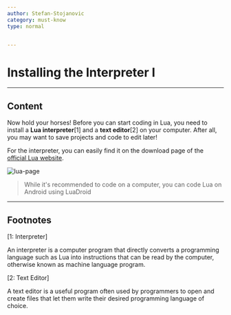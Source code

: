 ```yaml
---
author: Stefan-Stojanovic
category: must-know
type: normal


---
```


# Installing the Interpreter I

---
## Content

Now hold your horses! Before you can start coding in Lua, you need to install a **Lua interpreter**[1] and a **text editor**[2] on your computer. After all, you may want to save projects and code to edit later!

For the interpreter, you can easily find it on the download page of the [official Lua website](https://www.lua.org/download.html).

![lua-page](https://img.enkipro.com/64a0a79caa1509f92a7914b77d97f1b3.png)

> While it's recommended to code on a computer, you can code Lua on Android using LuaDroid 

---

## Footnotes

[1: Interpreter]

An interpreter is a computer program that directly converts a programming language such as Lua into instructions that can be read by the computer, otherwise known as machine language program. 

[2: Text Editor]

A text editor is a useful program often used by programmers to open and create files that let them write their desired programming language of choice.